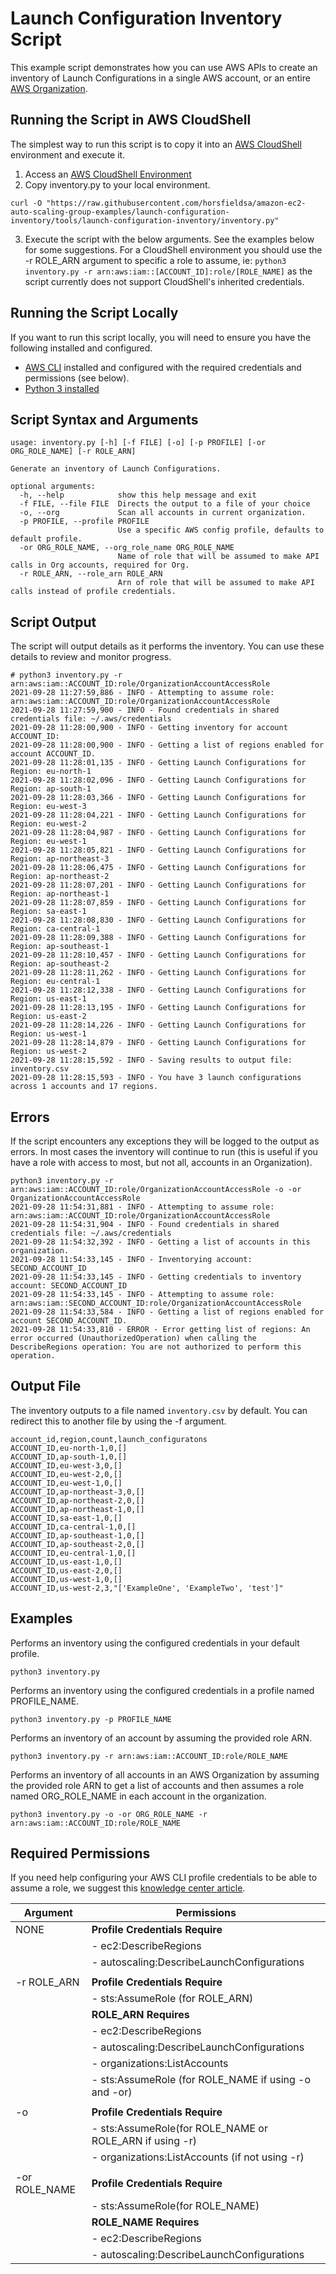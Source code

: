 # Launch Configuration Inventory Script

This example script demonstrates how you can use AWS APIs to create an inventory of Launch Configurations in a single AWS account, or an entire [AWS Organization](https://aws.amazon.com/organizations/). 

## Running the Script in AWS CloudShell

The simplest way to run this script is to copy it into an [AWS CloudShell](https://aws.amazon.com/cloudshell/) environment and execute it. 

1. Access an [AWS CloudShell Environment](https://docs.aws.amazon.com/cloudshell/latest/userguide/working-with-cloudshell.html)
2. Copy inventory.py to your local environment.
```
curl -O "https://raw.githubusercontent.com/horsfieldsa/amazon-ec2-auto-scaling-group-examples/launch-configuration-inventory/tools/launch-configuration-inventory/inventory.py"
```
3. Execute the script with the below arguments. See the examples below for some suggestions. For a CloudShell environment you should use the -r ROLE_ARN argument to specific a role to assume, ie: `python3 inventory.py -r arn:aws:iam::[ACCOUNT_ID]:role/[ROLE_NAME]` as the script currently does not support CloudShell's inherited credentials.

## Running the Script Locally

If you want to run this script locally, you will need to ensure you have the following installed and configured.

* [AWS CLI](https://docs.aws.amazon.com/cli/latest/userguide/cli-chap-install.html) installed and configured with the required credentials and permissions (see below).
* [Python 3 installed](https://www.python.org/downloads/)

## Script Syntax and Arguments

```
usage: inventory.py [-h] [-f FILE] [-o] [-p PROFILE] [-or ORG_ROLE_NAME] [-r ROLE_ARN]

Generate an inventory of Launch Configurations.

optional arguments:
  -h, --help            show this help message and exit
  -f FILE, --file FILE  Directs the output to a file of your choice
  -o, --org             Scan all accounts in current organization.
  -p PROFILE, --profile PROFILE
                        Use a specific AWS config profile, defaults to default profile.
  -or ORG_ROLE_NAME, --org_role_name ORG_ROLE_NAME
                        Name of role that will be assumed to make API calls in Org accounts, required for Org.
  -r ROLE_ARN, --role_arn ROLE_ARN
                        Arn of role that will be assumed to make API calls instead of profile credentials.
```

## Script Output

The script will output details as it performs the inventory. You can use these details to review and monitor progress.

```
# python3 inventory.py -r arn:aws:iam::ACCOUNT_ID:role/OrganizationAccountAccessRole
2021-09-28 11:27:59,886 - INFO - Attempting to assume role: arn:aws:iam::ACCOUNT_ID:role/OrganizationAccountAccessRole
2021-09-28 11:27:59,900 - INFO - Found credentials in shared credentials file: ~/.aws/credentials
2021-09-28 11:28:00,900 - INFO - Getting inventory for account ACCOUNT_ID:
2021-09-28 11:28:00,900 - INFO - Getting a list of regions enabled for account ACCOUNT_ID.
2021-09-28 11:28:01,135 - INFO - Getting Launch Configurations for Region: eu-north-1
2021-09-28 11:28:02,096 - INFO - Getting Launch Configurations for Region: ap-south-1
2021-09-28 11:28:03,366 - INFO - Getting Launch Configurations for Region: eu-west-3
2021-09-28 11:28:04,221 - INFO - Getting Launch Configurations for Region: eu-west-2
2021-09-28 11:28:04,987 - INFO - Getting Launch Configurations for Region: eu-west-1
2021-09-28 11:28:05,821 - INFO - Getting Launch Configurations for Region: ap-northeast-3
2021-09-28 11:28:06,475 - INFO - Getting Launch Configurations for Region: ap-northeast-2
2021-09-28 11:28:07,201 - INFO - Getting Launch Configurations for Region: ap-northeast-1
2021-09-28 11:28:07,859 - INFO - Getting Launch Configurations for Region: sa-east-1
2021-09-28 11:28:08,830 - INFO - Getting Launch Configurations for Region: ca-central-1
2021-09-28 11:28:09,388 - INFO - Getting Launch Configurations for Region: ap-southeast-1
2021-09-28 11:28:10,457 - INFO - Getting Launch Configurations for Region: ap-southeast-2
2021-09-28 11:28:11,262 - INFO - Getting Launch Configurations for Region: eu-central-1
2021-09-28 11:28:12,338 - INFO - Getting Launch Configurations for Region: us-east-1
2021-09-28 11:28:13,195 - INFO - Getting Launch Configurations for Region: us-east-2
2021-09-28 11:28:14,226 - INFO - Getting Launch Configurations for Region: us-west-1
2021-09-28 11:28:14,879 - INFO - Getting Launch Configurations for Region: us-west-2
2021-09-28 11:28:15,592 - INFO - Saving results to output file: inventory.csv
2021-09-28 11:28:15,593 - INFO - You have 3 launch configurations across 1 accounts and 17 regions.
```

## Errors

If the script encounters any exceptions they will be logged to the output as errors. In most cases the inventory will continue to run (this is useful if you have a role with access to most, but not all, accounts in an Organization).

```
python3 inventory.py -r arn:aws:iam::ACCOUNT_ID:role/OrganizationAccountAccessRole -o -or OrganizationAccountAccessRole
2021-09-28 11:54:31,881 - INFO - Attempting to assume role: arn:aws:iam::ACCOUNT_ID:role/OrganizationAccountAccessRole
2021-09-28 11:54:31,904 - INFO - Found credentials in shared credentials file: ~/.aws/credentials
2021-09-28 11:54:32,392 - INFO - Getting a list of accounts in this organization.
2021-09-28 11:54:33,145 - INFO - Inventorying account: SECOND_ACCOUNT_ID
2021-09-28 11:54:33,145 - INFO - Getting credentials to inventory account: SECOND_ACCOUNT_ID
2021-09-28 11:54:33,145 - INFO - Attempting to assume role: arn:aws:iam::SECOND_ACCOUNT_ID:role/OrganizationAccountAccessRole
2021-09-28 11:54:33,584 - INFO - Getting a list of regions enabled for account SECOND_ACCOUNT_ID.
2021-09-28 11:54:33,810 - ERROR - Error getting list of regions: An error occurred (UnauthorizedOperation) when calling the DescribeRegions operation: You are not authorized to perform this operation.
```

## Output File

The inventory outputs to a file named `inventory.csv` by default. You can redirect this to another file by using the -f argument.

```
account_id,region,count,launch_configuratons
ACCOUNT_ID,eu-north-1,0,[]
ACCOUNT_ID,ap-south-1,0,[]
ACCOUNT_ID,eu-west-3,0,[]
ACCOUNT_ID,eu-west-2,0,[]
ACCOUNT_ID,eu-west-1,0,[]
ACCOUNT_ID,ap-northeast-3,0,[]
ACCOUNT_ID,ap-northeast-2,0,[]
ACCOUNT_ID,ap-northeast-1,0,[]
ACCOUNT_ID,sa-east-1,0,[]
ACCOUNT_ID,ca-central-1,0,[]
ACCOUNT_ID,ap-southeast-1,0,[]
ACCOUNT_ID,ap-southeast-2,0,[]
ACCOUNT_ID,eu-central-1,0,[]
ACCOUNT_ID,us-east-1,0,[]
ACCOUNT_ID,us-east-2,0,[]
ACCOUNT_ID,us-west-1,0,[]
ACCOUNT_ID,us-west-2,3,"['ExampleOne', 'ExampleTwo', 'test']"
```

## Examples

Performs an inventory using the configured credentials in your default profile.
```
python3 inventory.py
```

Performs an inventory using the configured credentials in a profile named PROFILE_NAME.
```
python3 inventory.py -p PROFILE_NAME
```

Performs an inventory of an account by assuming the provided role ARN.
```
python3 inventory.py -r arn:aws:iam::ACCOUNT_ID:role/ROLE_NAME
```

Performs an inventory of all accounts in an AWS Organization by assuming the provided role ARN to get a list of accounts and then assumes a role named ORG_ROLE_NAME in each account in the organization.
```
python3 inventory.py -o -or ORG_ROLE_NAME -r arn:aws:iam::ACCOUNT_ID:role/ROLE_NAME
```

## Required Permissions

If you need help configuring your AWS CLI profile credentials to be able to assume a role, we suggest this [knowledge center article](https://aws.amazon.com/premiumsupport/knowledge-center/iam-assume-role-cli/).

| Argument      | Permissions                                             |
|---            |---                                                      | 
| NONE          | **Profile Credentials Require**                         |
|               | - ec2:DescribeRegions                                   |
|               | - autoscaling:DescribeLaunchConfigurations              |
|               |                                                         |
| -r ROLE_ARN   | **Profile Credentials Require**                         |
|               | - sts:AssumeRole (for ROLE_ARN)                         |
|               | **ROLE_ARN Requires**                                   |
|               | - ec2:DescribeRegions                                   |
|               | - autoscaling:DescribeLaunchConfigurations              |
|               | - organizations:ListAccounts                            |
|               | - sts:AssumeRole (for ROLE_NAME if using -o and -or)    |
|               |                                                         |
| -o            | **Profile Credentials Require**                         |
|               | - sts:AssumeRole(for ROLE_NAME or ROLE_ARN if using -r) |
|               | - organizations:ListAccounts (if not using -r)          |
|               |                                                         |
| -or ROLE_NAME | **Profile Credentials Require**                         |
|               | - sts:AssumeRole(for ROLE_NAME)                         |
|               | **ROLE_NAME Requires**                                  |
|               | - ec2:DescribeRegions                                   |
|               | - autoscaling:DescribeLaunchConfigurations              |
